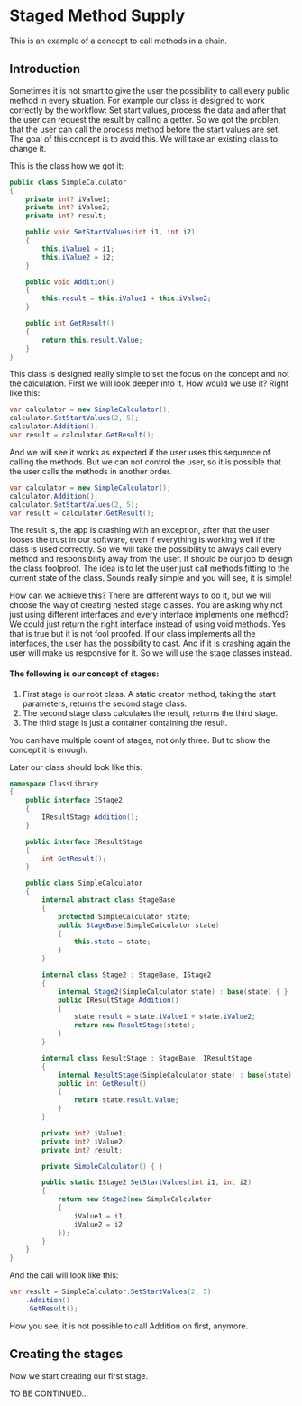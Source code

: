 # Staged Method Supply
This is an example of a concept to call methods in a chain.

## Introduction
Sometimes it is not smart to give the user the possibility to call every public method in every situation. 
For example our class is designed to work correctly by the workflow: Set start values, 
process the data and after that the user can request the result by calling a getter. So we got the problen, that the user can
call the process method before the start values are set. The goal of this concept is to avoid this.
We will take an existing class to change it.

This is the class how we got it:

```csharp
public class SimpleCalculator
{
    private int? iValue1;
    private int? iValue2;
    private int? result;

    public void SetStartValues(int i1, int i2)
    {
        this.iValue1 = i1;
        this.iValue2 = i2;
    }

    public void Addition()
    {
        this.result = this.iValue1 + this.iValue2;
    }

    public int GetResult()
    {
        return this.result.Value;
    }
}
```

This class is designed really simple to set the focus on the concept and not the calculation. First we will look deeper into it.
How would we use it? Right like this:

```csharp
var calculator = new SimpleCalculator();
calculator.SetStartValues(2, 5);
calculator.Addition();
var result = calculator.GetResult();
```

And we will see it works as expected if the user uses this sequence of calling the methods.
But we can not control the user, so it is possible that the user calls the methods in another order.

```csharp
var calculator = new SimpleCalculator();
calculator.Addition();
calculator.SetStartValues(2, 5);
var result = calculator.GetResult();
```

The result is, the app is crashing with an exception, after that the user looses the trust in our software,
even if everything is working well if the class is used correctly.
So we will take the possibility to always call every method and responsibility away from the user. It should be our job to design the class foolproof. The idea is to let the user just call methods fitting to the current state of the class. Sounds really simple and you will see, it is simple!

How can we achieve this? There are different ways to do it, but we will choose the way of creating nested stage classes. You are asking why not just using different interfaces and every interface implements one method? We could just return the right interface instead of using void methods. Yes that is true but it is not fool proofed. If our class implements all the interfaces, the user has the possibility to cast. And if it is crashing again the user will make us responsive for it. So we will use the stage classes instead.

#### The following is our concept of stages:
1. First stage is our root class. A static creator method, taking the start parameters, returns the second stage class.
2. The second stage class calculates the result, returns the third stage.
3. The third stage is just a container containing the result.

You can have multiple count of stages, not only three. But to show the concept it is enough. 

Later our class should look like this:

```csharp
namespace ClassLibrary
{
    public interface IStage2
    {
        IResultStage Addition();
    }

    public interface IResultStage
    {
        int GetResult();
    }

    public class SimpleCalculator
    {
        internal abstract class StageBase
        {
            protected SimpleCalculator state;
            public StageBase(SimpleCalculator state)
            {
                this.state = state;
            }
        }

        internal class Stage2 : StageBase, IStage2
        {
            internal Stage2(SimpleCalculator state) : base(state) { }
            public IResultStage Addition()
            {
                state.result = state.iValue1 + state.iValue2;
                return new ResultStage(state);
            }
        }

        internal class ResultStage : StageBase, IResultStage
        {
            internal ResultStage(SimpleCalculator state) : base(state) { }
            public int GetResult()
            {
                return state.result.Value;
            }
        }

        private int? iValue1;
        private int? iValue2;
        private int? result;

        private SimpleCalculator() { }

        public static IStage2 SetStartValues(int i1, int i2)
        {
            return new Stage2(new SimpleCalculator
            {
                iValue1 = i1,
                iValue2 = i2
            });
        }
    }
}
```
And the call will look like this:
```csharp
var result = SimpleCalculator.SetStartValues(2, 5)
    .Addition()
    .GetResult();
```
How you see, it is not possible to call Addition on first, anymore.

## Creating the stages

Now we start creating our first stage.

TO BE CONTINUED...
